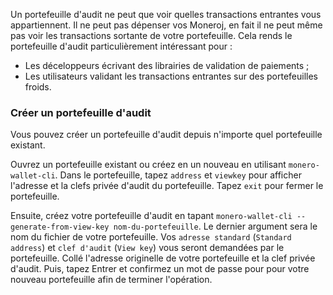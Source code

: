 Un portefeuille d'audit ne peut que voir quelles transactions entrantes vous appartiennent. Il ne peut pas dépenser vos Moneroj, en fait il ne peut même pas voir les transactions sortante de votre portefeuille. Cela rends le portefeuille d'audit particulièrement intéressant pour : 

* Les déceloppeurs écrivant des librairies de validation de paiements ;
* Les utilisateurs validant les transactions entrantes sur des portefeuilles froids.

### Créer un portefeuille d'audit

Vous pouvez créer un portefeuille d'audit depuis n'importe quel portefeuille existant.

Ouvrez un portefeuille existant ou créez en un nouveau en utilisant `monero-wallet-cli`. Dans le portefeuille, tapez `address` et `viewkey` pour afficher l'adresse et la clefs privée d'audit du portefeuille. Tapez `exit` pour fermer le portefeuille.

Ensuite, créez votre portefeuille d'audit en tapant `monero-wallet-cli --generate-from-view-key nom-du-portefeuille`. Le dernier argument sera le nom du fichier de votre portefeuille. Vos `adresse standard` (`Standard address`) et `clef d'audit` (`View key`) vous seront demandées par le portefeuille. Collé l'adresse originelle de votre portefeuille et la clef privée d'audit. Puis, tapez Entrer et confirmez un mot de passe pour pour votre nouveau portefeuille afin de terminer l'opération.
